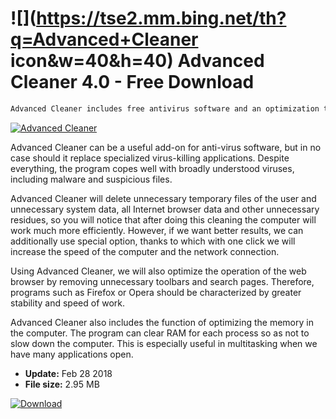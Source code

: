 # ![](https://tse2.mm.bing.net/th?q=Advanced+Cleaner icon&w=40&h=40) Advanced Cleaner 4.0 - Free Download

```sh
Advanced Cleaner includes free antivirus software and an optimization tool to remove unnecessary files. The program also allows you to solve numerous problems in the Windows operating system.
```
[![Advanced Cleaner](https://gallery.dpcdn.pl/imgc/Tools/80774/g_-_420x350_1.5_-_xf22a155b-9da4-4001-9b99-d91701abbb89.png)](https://softexe.net/win/security-privacy/other/advanced-cleaner:pRfRg.html)

Advanced Cleaner can be a useful add-on for anti-virus software, but in no case should it replace specialized virus-killing applications. Despite everything, the program copes well with broadly understood viruses, including malware and suspicious files.
 
 Advanced Cleaner will delete unnecessary temporary files of the user and unnecessary system data, all Internet browser data and other unnecessary residues, so you will notice that after doing this cleaning the computer will work much more efficiently. However, if we want better results, we can additionally use special option, thanks to which with one click we will increase the speed of the computer and the network connection.
 
 Using Advanced Cleaner, we will also optimize the operation of the web browser by removing unnecessary toolbars and search pages. Therefore, programs such as Firefox or Opera should be characterized by greater stability and speed of work.
 
 Advanced Cleaner also includes the function of optimizing the memory in the computer. The program can clear RAM for each process so as not to slow down the computer. This is especially useful in multitasking when we have many applications open.


- **Update:** Feb 28 2018
- **File size:** 2.95 MB

[![Download](https://cdn.softexe.net/static/img/download.png)](https://softexe.net/win/security-privacy/other/advanced-cleaner:pRfRg.html)

